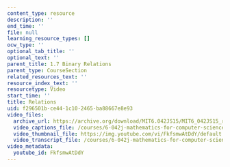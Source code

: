 ```yaml
---
content_type: resource
description: ''
end_time: ''
file: null
learning_resource_types: []
ocw_type: ''
optional_tab_title: ''
optional_text: ''
parent_title: 1.7 Binary Relations
parent_type: CourseSection
related_resources_text: ''
resource_index_text: ''
resourcetype: Video
start_time: ''
title: Relations
uid: f296501b-ce44-1c10-2465-ba88667e8e93
video_files:
  archive_url: https://archive.org/download/MIT6.042JS15/MIT6_042JS15_relations_ipod.mp4
  video_captions_file: /courses/6-042j-mathematics-for-computer-science-spring-2015/ae75fbd3ea135edc9e91ba1373699de2_FkfsmwAtDdY.vtt
  video_thumbnail_file: https://img.youtube.com/vi/FkfsmwAtDdY/default.jpg
  video_transcript_file: /courses/6-042j-mathematics-for-computer-science-spring-2015/6d55b4cdb20cb01a60a16e843ec04951_FkfsmwAtDdY.pdf
video_metadata:
  youtube_id: FkfsmwAtDdY
---
```

